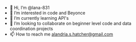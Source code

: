 - 👋 Hi, I’m @lana-831
- 👀 I’m interested in code and Beyonce
- 🌱 I’m currently learning API's
- 💞️ I’m looking to collaborate on beginner level code and data coordination projects
- 📫 How to reach me alandria.s.hatcher@gmail.com

<!---
lana-831/lana-831 is a ✨ special ✨ repository because its `README.md` (this file) appears on your GitHub profile.
You can click the Preview link to take a look at your changes.
--->
